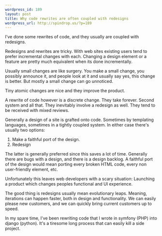 ```yaml
--- 
wordpress_id: 189
layout: post
title: Why code rewrites are often coupled with redesigns
wordpress_url: http://spindrop.us/?p=189
---
```

I've done some rewrites of code, and they usually are coupled with redesigns.

Redesigns and rewrites are tricky.  With web sites existing users tend to prefer incremental changes with each.  Changing a design element or a feature are pretty much equivalent when its done incrementally.

Usually small changes are like surgery.  You make a small change, you possibly announce it, and people look at it and usually say yes, this change is better.  But mostly a small change can go unnoticed.

Tiny atomic changes are nice and they improve the product.

A rewrite of code however is a discrete change.  They take forever.  Second system and all that.  They inevitably involve a redesign as well.  They tend to be received with mixed reviews.

Generally a design of a site is grafted onto code.  Sometimes by templating languages, sometimes in a tightly coupled system.  In either case there's usually two options:

1. Make a faithful port of the design.
2. Redesign

The latter is generally preferred since this saves a lot of time.  Generally there are bugs with a design, and there is a design backlog.   A faithful port of the design would mean porting every broken HTML code, every non user-friendly element, etc.

Unfortunately this leaves web developers with a scary situation: Launching a product which changes peoples functional and UI experience.

The good thing is redesigns usually mean evolutionary leaps.  Meaning, iterations can happen faster, both in design and functionality.  We can easily please new customers, and we can quickly bring current customers up to speed.

In my spare time, I've been rewriting code that I wrote in symfony (PHP) into django (python).  It's a tiresome long process that can easily kill a side project.
